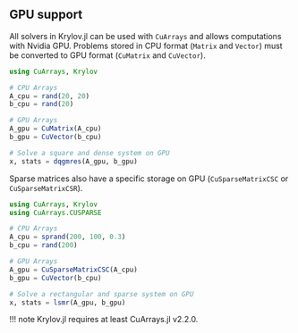 ## GPU support

All solvers in Krylov.jl can be used with `CuArrays` and allows computations with Nvidia GPU. Problems stored in CPU format (`Matrix` and `Vector`) must be converted to GPU format (`CuMatrix` and `CuVector`).

```julia
using CuArrays, Krylov

# CPU Arrays
A_cpu = rand(20, 20)
b_cpu = rand(20)

# GPU Arrays
A_gpu = CuMatrix(A_cpu)
b_gpu = CuVector(b_cpu)

# Solve a square and dense system on GPU
x, stats = dqgmres(A_gpu, b_gpu)
```

Sparse matrices also have a specific storage on GPU (`CuSparseMatrixCSC` or `CuSparseMatrixCSR`).

```julia
using CuArrays, Krylov
using CuArrays.CUSPARSE

# CPU Arrays
A_cpu = sprand(200, 100, 0.3)
b_cpu = rand(200)

# GPU Arrays
A_gpu = CuSparseMatrixCSC(A_cpu)
b_gpu = CuVector(b_cpu)

# Solve a rectangular and sparse system on GPU
x, stats = lsmr(A_gpu, b_gpu)
```

!!! note
    Krylov.jl requires at least CuArrays.jl v2.2.0.
